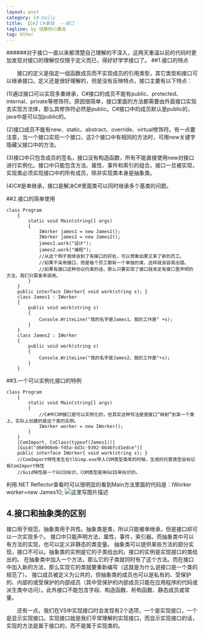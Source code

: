 ```yaml
---
layout: post
category: C#-Daily
title: 【C#】C#基础  --接口
tagline: by 恬静的小魔龙
tag: Other
---
```


######对于接口一直以来都清楚自己理解的不深入，这两天重温以前的代码时更加发现对接口的理解仅仅限于定义而已，得好好学学接口了。
##1.接口的特点

　　接口的定义是指定一组函数成员而不实现成员的引用类型，其它类型和接口可以继承接口。定义还是很好理解的，但是没有反映特点，接口主要有以下特点：

(1)通过接口可以实现多重继承，C#接口的成员不能有public、protected、internal、private等修饰符。原因很简单，接口里面的方法都需要由外面接口实现去实现方法体，那么其修饰符必然是public。C#接口中的成员默认是public的，java中是可以加public的。

(2)接口成员不能有new、static、abstract、override、virtual修饰符。有一点要注意，当一个接口实现一个接口，这2个接口中有相同的方法时，可用new关键字隐藏父接口中的方法。

(3)接口中只包含成员的签名，接口没有构造函数，所有不能直接使用new对接口进行实例化。接口中只能包含方法、属性、事件和索引的组合。接口一旦被实现，实现类必须实现接口中的所有成员，除非实现类本身是抽象类。

(4)C#是单继承，接口是解决C#里面类可以同时继承多个基类的问题。

##2.接口的简单使用

```
class Program
    {
        static void Main(string[] args)
        {
            IWorker james1 = new James1();
            IWorker james2 = new James2();
            james1.work("设计");
            james2.work("编程");
            //从这个例子我体会到了有接口的好处，可以想象如果又来了新的员工。
            //如果不采用接口，而是每个员工都有一个单独的类，这样就会容易出错。
            //如果有接口这种协议约束的话，那么只要实现了接口就肯定有接口里声明的方法，我们只需拿来调用。
        }
    }
    public interface IWorker{ void work(string s); }
    class James1 : IWorker
    {
        public void work(string s)
        {
            Console.WriteLine("我的名字是James1，我的工作是" +s);
        }
    }
    class James2 : IWorker
    {
        public void work(string s)
        {
            Console.WriteLine("我的名字是James2，我的工作是"+s);
        }
    }
```
##3.一个可以实例化接口的特例

```
class Program
    {
        static void Main(string[] args)
        {
            //C#中COM接口是可以实例化的，但其实这种写法是使接口“映射”到某一个类上，实际上创建的是这个类的实例。
            IWorker worker = new IWorker();
        }
    }
    [ComImport, CoClass(typeof(James1))]
    [Guid("d60908eb-fd5a-4d3c-9392-8646fcd1edce")]
    public interface IWorker{ void work(string s); }
    //ComImport特性发生在tlbimp.exe导入COM类型类库的时候，生成的托管类型会标记有ComImport特性
    //Guid特性是一个GUID标识，COM类型是用GUID来标识的。
```
利用.NET Reflector查看时可以很明显的看到Main方法里面的代码是：IWorker worker=new James1();
![这里写图片描述](https://img-blog.csdn.net/201806070917422?watermark/2/text/aHR0cHM6Ly9ibG9nLmNzZG4ubmV0L3E3NjQ0MjQ1Njc=/font/5a6L5L2T/fontsize/400/fill/I0JBQkFCMA==/dissolve/70)
## 4.接口和抽象类的区别

接口用于规范，抽象类用于共性。抽象类是类，所以只能被单继承，但是接口却可以一次实现多个。
接口中只能声明方法，属性，事件，索引器。而抽象类中可以有方法的实现，也可以定义非静态的类变量。
抽象类可以提供某些方法的部分实现，接口不可以。抽象类的实例是它的子类给出的。接口的实例是实现接口的类给出的。
在抽象类中加入一个方法，那么它的子类就同时有了这个方法。而在接口中加入新的方法，那么实现它的类就要重新编写（这就是为什么说接口是一个类的规范了）。
接口成员被定义为公共的，但抽象类的成员也可以是私有的、受保护的、内部的或受保护的内部成员（其中受保护的内部成员只能在应用程序的代码或派生类中访问）。此外接口不能包含字段、构造函数、析构函数、静态成员或常量。

　　还有一点，我们在VS中实现接口时会发现有2个选项，一个是实现接口，一个是显示实现接口。实现接口就是我们平常理解的实现接口，而显示实现接口的话，实现的方法是属于接口的，而不是属于实现类的。
